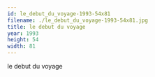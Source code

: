 ```yaml
---
id: le_debut_du_voyage-1993-54x81
filename: ./le_debut_du_voyage-1993-54x81.jpg
title: le debut du voyage
year: 1993
height: 54
width: 81
---
```


le debut du voyage